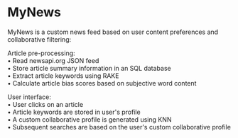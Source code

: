 # MyNews

MyNews is a custom news feed based on user content preferences and collaborative filtering:

Article pre-processing:  
•	Read newsapi.org JSON feed  
•	Store article summary information in an SQL database  
•	Extract article keywords using RAKE  
•	Calculate article bias scores based on subjective word content  

User interface:  
•	User clicks on an article  
•	Article keywords are stored in user's profile  
•	A custom collaborative profile is generated using KNN  
•	Subsequent searches are based on the user's custom collaborative profile
